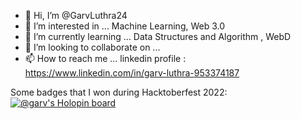 - 👋 Hi, I’m @GarvLuthra24
- 👀 I’m interested in ... Machine Learning, Web 3.0
- 🌱 I’m currently learning ... Data Structures and Algorithm , WebD
- 💞️ I’m looking to collaborate on ...
- 📫 How to reach me ... linkedin profile : 
https://www.linkedin.com/in/garv-luthra-953374187

Some badges that I won during Hacktoberfest 2022:
[![@garv's Holopin board](https://holopin.me/garv)](https://holopin.io/@garv)

<!---
GarvLuthra24/GarvLuthra24 is a ✨ special ✨ repository because its `README.md` (this file) appears on your GitHub profile.
You can click the Preview link to take a look at your changes.
--->
